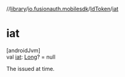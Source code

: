 //[library](../../../index.md)/[io.fusionauth.mobilesdk](../index.md)/[IdToken](index.md)/[iat](iat.md)

# iat

[androidJvm]\
val [iat](iat.md): [Long](https://kotlinlang.org/api/core/kotlin-stdlib/kotlin/-long/index.html)? = null

The issued at time.